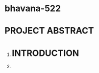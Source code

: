 # bhavana-522

<h1> PROJECT ABSTRACT</h1>
    <p>
      <ol>
        <li>
    <h1> INTRODUCTION </h1>
<p>
    <Dot>
<li></li>
